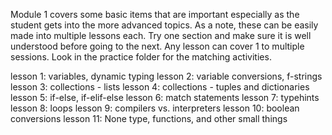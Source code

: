 Module 1 covers some basic items that are important especially as the student gets into the more advanced topics. As a note, these can be easily made into multiple lessons each. Try one section and make sure it is well understood before going to the next. Any lesson can cover 1 to multiple sessions. Look in the practice folder for the matching activities.

lesson 1: variables, dynamic typing
lesson 2: variable conversions, f-strings
lesson 3: collections - lists
lesson 4: collections - tuples and dictionaries
lesson 5: if-else, if-elif-else
lesson 6: match statements
lesson 7: typehints
lesson 8: loops
lesson 9: compilers vs. interpreters
lesson 10: boolean conversions
lesson 11: None type, functions, and other small things
